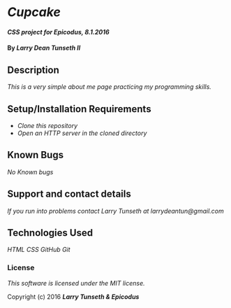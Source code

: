 # _Cupcake_

#### _CSS project for Epicodus, 8.1.2016_

#### By _**Larry Dean Tunseth II**_

## Description

_This is a very simple about me page practicing my programming skills._

## Setup/Installation Requirements

* _Clone this repository_
* _Open an HTTP server in the cloned directory_


## Known Bugs

_No Known bugs_

## Support and contact details

_If you run into problems contact Larry Tunseth at larrydeantun@gmail.com_

## Technologies Used

_HTML
CSS
GitHub
Git_

### License

*This software is licensed under the MIT license.*

Copyright (c) 2016 **_Larry Tunseth & Epicodus_**
